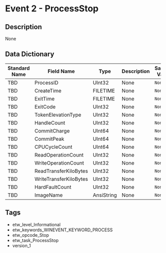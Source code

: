 # Event 2 - ProcessStop

## Description
None

## Data Dictionary
|Standard Name|Field Name|Type|Description|Sample Value|
|---|---|---|---|---|
|TBD|ProcessID|UInt32|None|`None`|
|TBD|CreateTime|FILETIME|None|`None`|
|TBD|ExitTime|FILETIME|None|`None`|
|TBD|ExitCode|UInt32|None|`None`|
|TBD|TokenElevationType|UInt32|None|`None`|
|TBD|HandleCount|UInt32|None|`None`|
|TBD|CommitCharge|UInt64|None|`None`|
|TBD|CommitPeak|UInt64|None|`None`|
|TBD|CPUCycleCount|UInt64|None|`None`|
|TBD|ReadOperationCount|UInt32|None|`None`|
|TBD|WriteOperationCount|UInt32|None|`None`|
|TBD|ReadTransferKiloBytes|UInt32|None|`None`|
|TBD|WriteTransferKiloBytes|UInt32|None|`None`|
|TBD|HardFaultCount|UInt32|None|`None`|
|TBD|ImageName|AnsiString|None|`None`|

## Tags
* etw_level_Informational
* etw_keywords_WINEVENT_KEYWORD_PROCESS
* etw_opcode_Stop
* etw_task_ProcessStop
* version_1